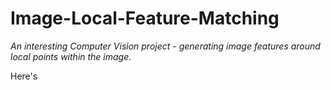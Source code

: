 # Image-Local-Feature-Matching
*An interesting Computer Vision project - generating image features around local points within the image.*

Here's 